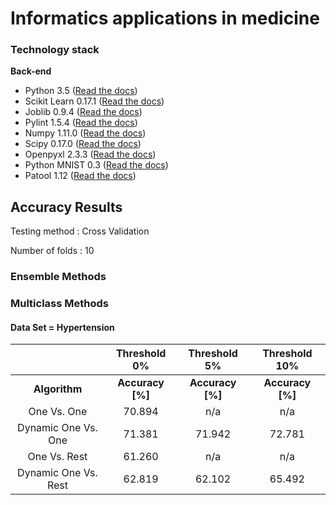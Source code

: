 # Informatics applications in medicine

### Technology stack

**Back-end**

   - Python 3.5 ([Read the docs](http://docs.python.org/3.5/))
   - Scikit Learn 0.17.1 ([Read the docs](http://http://scikit-learn.org/0.17/documentation.html))
   - Joblib 0.9.4 ([Read the docs](https:/pythonhosted.org/joblib/))
   - Pylint 1.5.4 ([Read the docs](http://www.pylint.org))
   - Numpy 1.11.0 ([Read the docs](http://www.numpy.org))
   - Scipy 0.17.0 ([Read the docs](http://www.scipy.org))
   - Openpyxl 2.3.3 ([Read the docs](https://openpyxl.readthedocs.org/en/default/))
   - Python MNIST 0.3 ([Read the docs](https://github.com/sorki/python-mnist))
   - Patool 1.12 ([Read the docs](http://wummel.github.io/patool/))

## Accuracy Results

Testing method  : Cross Validation

Number of folds : 10
### Ensemble Methods

### Multiclass Methods
#### Data Set = Hypertension
|                      | Threshold 0% | Threshold 5% | Threshold 10% |
|:--------------------:|:------------:|:------------:|:-------------:|
| **Algorithm**        | **Accuracy [%]** | **Accuracy [%]** |  **Accuracy [%]** |
| One Vs. One          |    70.894    |      n/a     |      n/a      |
| Dynamic One Vs. One  |    71.381    |    71.942    |     72.781    |
| One Vs. Rest         |    61.260    |      n/a     |      n/a      |
| Dynamic One Vs. Rest |    62.819    |    62.102    |     65.492    |
